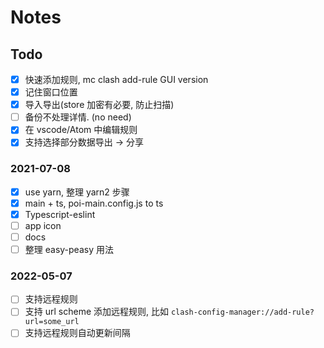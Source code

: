 # Notes

## Todo

- [x] 快速添加规则, mc clash add-rule GUI version
- [x] 记住窗口位置
- [x] 导入导出(store 加密有必要, 防止扫描)
- [ ] 备份不处理详情. (no need)
- [x] 在 vscode/Atom 中编辑规则
- [x] 支持选择部分数据导出 -> 分享

### 2021-07-08

- [x] use yarn, 整理 yarn2 步骤
- [x] main + ts, poi-main.config.js to ts
- [x] Typescript-eslint
- [ ] app icon
- [ ] docs
- [ ] 整理 easy-peasy 用法

### 2022-05-07

- [ ] 支持远程规则
- [ ] 支持 url scheme 添加远程规则, 比如 `clash-config-manager://add-rule?url=some_url`
- [ ] 支持远程规则自动更新间隔
